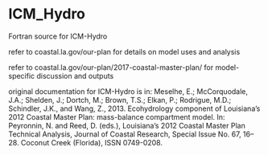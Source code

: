 # ICM_Hydro
Fortran source for ICM-Hydro 

refer to coastal.la.gov/our-plan for details on model uses and analysis

refer to coastal.la.gov/our-plan/2017-coastal-master-plan/ for model-specific discussion and outputs

original documentation for ICM-Hydro is in:
Meselhe, E.; McCorquodale, J.A.; Shelden, J.; Dortch, M.; Brown, T.S.; Elkan, P.; Rodrigue, M.D.; Schindler, J.K., and Wang, Z., 2013. Ecohydrology component of Louisiana’s 2012 Coastal Master Plan: mass-balance compartment model. In: Peyronnin, N. and Reed, D. (eds.), Louisiana’s 2012 Coastal Master Plan Technical Analysis, Journal of Coastal
Research, Special Issue No. 67, 16–28. Coconut Creek (Florida), ISSN 0749-0208.
